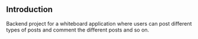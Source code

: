 ## Introduction
Backend project for a whiteboard application where users can post different types of posts and comment the different posts and so on.
